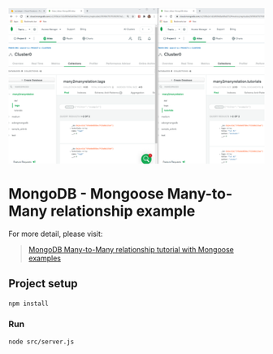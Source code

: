 ![demo](demo.png)

# MongoDB - Mongoose Many-to-Many relationship example

For more detail, please visit:
> [MongoDB Many-to-Many relationship tutorial with Mongoose examples](https://bezkoder.com/mongodb-many-to-many-mongoose/)

## Project setup
```
npm install
```

### Run
```
node src/server.js
```
